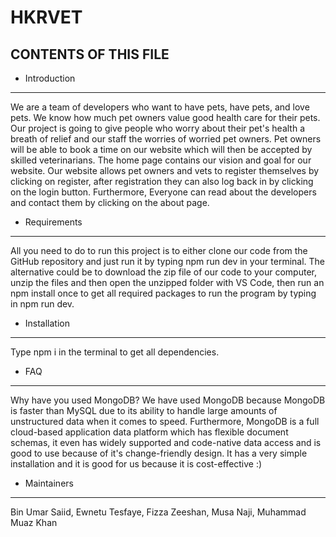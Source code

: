 # HKRVET

CONTENTS OF THIS FILE
---------------------

 * Introduction
---------------------
We are a team of developers who want to have pets, have pets, and love pets. We know how much pet owners value good health care for their pets. Our project is going to give people who worry about their pet's health a breath of relief and our staff the worries of worried pet owners. Pet owners will be able to book a time on our website which will then be accepted by skilled veterinarians. The home page contains our vision and goal for our website. Our website allows pet owners and vets to register themselves by clicking on register, after registration they can also log back in by clicking on the login button. Furthermore, Everyone can read about the developers and contact them by clicking on the about page.  

 * Requirements
---------------------
All you need to do to run this project is to either clone our code from the GitHub repository and just run it by typing npm run dev in your terminal. The alternative could be to download the zip file of our code to your computer, unzip the files and then open the unzipped folder with VS Code, then run an npm install once to get all required packages to run the program by typing in npm run dev.

 * Installation
---------------------
Type npm i in the terminal to get all dependencies.

 * FAQ
---------------------
Why have you used MongoDB?
    We have used MongoDB because MongoDB is faster than MySQL due to its ability to handle large amounts of unstructured data when it comes to speed. Furthermore, MongoDB is a full cloud-based application data platform which has flexible document schemas, it even has widely supported and code-native data access and is good to use because of it's change-friendly design. It has a very simple installation and it is good for us because it is cost-effective :)

 * Maintainers
---------------------
Bin Umar Saiid, 
Ewnetu Tesfaye, 
Fizza Zeeshan,
Musa Naji,
Muhammad Muaz Khan
